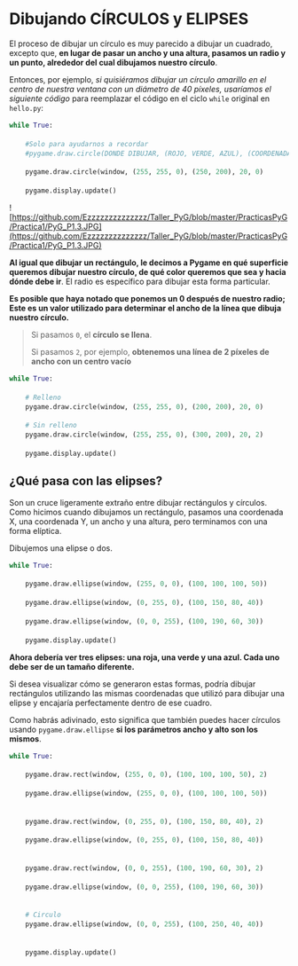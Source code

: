 # Dibujando CÍRCULOS y ELIPSES
El proceso de dibujar un círculo es muy parecido a dibujar un cuadrado, excepto que, **en lugar de pasar un ancho y una altura, pasamos un radio y un punto, alrededor del cual dibujamos nuestro círculo**. 

Entonces, por ejemplo, *si quisiéramos dibujar un círculo amarillo en el centro de nuestra ventana con un diámetro de 40 píxeles, usaríamos el siguiente código* para reemplazar el código en el ciclo `while` original en `hello.py`: 
```python
while True:

    #Solo para ayudarnos a recordar
    #pygame.draw.circle(DONDE DIBUJAR, (ROJO, VERDE, AZUL), (COORDENADA X, COORDENADA Y), RADIO, ALTURA, ANCHO)
    
    pygame.draw.circle(window, (255, 255, 0), (250, 200), 20, 0)
    
    pygame.display.update()
```
![https://github.com/Ezzzzzzzzzzzzzz/Taller_PyG/blob/master/PracticasPyG/Practica1/PyG_P1.3.JPG](https://github.com/Ezzzzzzzzzzzzzz/Taller_PyG/blob/master/PracticasPyG/Practica1/PyG_P1.3.JPG)

**Al igual que dibujar un rectángulo, le decimos a Pygame en qué superficie queremos dibujar nuestro círculo, de qué color queremos que sea y hacia dónde debe ir**. El radio es específico para dibujar esta forma particular. 

**Es posible que haya notado que ponemos un 0 después de nuestro radio; Este es un valor utilizado para determinar el ancho de la línea que dibuja nuestro círculo.** 
>Si pasamos `0`, el **círculo se llena**.
>
> Si pasamos `2`, por ejemplo, **obtenemos una línea de 2 píxeles de ancho con un centro vacío**

```python
while True:
 
    # Relleno
    pygame.draw.circle(window, (255, 255, 0), (200, 200), 20, 0)
    
    # Sin relleno
    pygame.draw.circle(window, (255, 255, 0), (300, 200), 20, 2)
    
    pygame.display.update()
```
## ¿Qué pasa con las elipses? 
Son un cruce ligeramente extraño entre dibujar rectángulos y círculos. Como hicimos cuando dibujamos un rectángulo, pasamos una coordenada X, una coordenada Y, un ancho y una altura, pero terminamos con una forma elíptica. 

Dibujemos una elipse o dos.

```python
while True:

    pygame.draw.ellipse(window, (255, 0, 0), (100, 100, 100, 50))
    
    pygame.draw.ellipse(window, (0, 255, 0), (100, 150, 80, 40))
    
    pygame.draw.ellipse(window, (0, 0, 255), (100, 190, 60, 30))
    
    pygame.display.update()
```

**Ahora debería ver tres elipses: una roja, una verde y una azul. Cada uno debe ser de un tamaño diferente.**

Si desea visualizar cómo se generaron estas formas, podría dibujar rectángulos utilizando las mismas coordenadas que utilizó para dibujar una elipse y encajaría perfectamente dentro de ese cuadro. 

Como habrás adivinado, esto significa que también puedes hacer círculos usando `pygame.draw.ellipse` **si los parámetros ancho y alto son los mismos**.

```python
while True:

    pygame.draw.rect(window, (255, 0, 0), (100, 100, 100, 50), 2)
    
    pygame.draw.ellipse(window, (255, 0, 0), (100, 100, 100, 50))
    
    
    pygame.draw.rect(window, (0, 255, 0), (100, 150, 80, 40), 2)
    
    pygame.draw.ellipse(window, (0, 255, 0), (100, 150, 80, 40))
    
    
    pygame.draw.rect(window, (0, 0, 255), (100, 190, 60, 30), 2)
    
    pygame.draw.ellipse(window, (0, 0, 255), (100, 190, 60, 30))
    
    
    # Circulo   
    pygame.draw.ellipse(window, (0, 0, 255), (100, 250, 40, 40))
    
    
    pygame.display.update()
```
<!--stackedit_data:
eyJoaXN0b3J5IjpbMjA5NDc4Njk0Niw1MDg3Njc2MzUsLTE4OD
Y5MTQ1OTIsLTI4MzQwNzYyNCwtMTcyNjk5MDQxOCwtNTE0MzE3
NDY1XX0=
-->